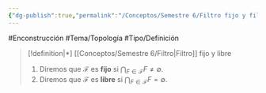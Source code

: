 ```yaml
---
{"dg-publish":true,"permalink":"/Conceptos/Semestre 6/Filtro fijo y filtro libre/"}
---
```


#Enconstrucción
#Tema/Topología  #Tipo/Definición 
> [!definition|*] [[Conceptos/Semestre 6/Filtro\|Filtro]] fijo y libre
> 1. Diremos que $\mathcal{F}$ es **fijo** si $\bigcap_{F \in \mathcal{F}}F \neq \emptyset$.
> 2. Diremos que $\mathcal{F}$ es **libre** si $\bigcap_{F \in \mathcal{F}} F = \emptyset$.
